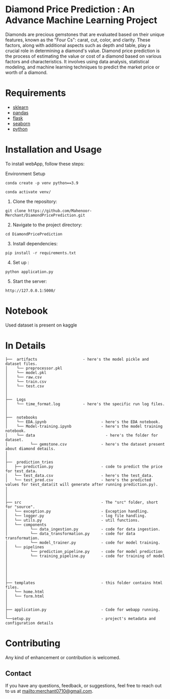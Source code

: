 # Diamond Price Prediction : An Advance Machine Learning Project

Diamonds are precious gemstones that are evaluated based on their unique features, known as the "Four Cs": carat, cut, color, and clarity. These factors, along with additional aspects such as depth and table, play a crucial role in determining a diamond's value. Diamond price prediction is the process of estimating the value or cost of a diamond based on various factors and characteristics. It involves using data analysis, statistical modeling, and machine learning techniques to predict the market price or worth of a diamond.


# Requirements
- [sklearn](https://scikit-learn.org/stable/)
- [pandas](https://www.w3schools.com/python/pandas/default.asp)
- [flask](https://flask.palletsprojects.com/en/2.3.x/)
- [seaborn](https://seaborn.pydata.org/)
- [python](https://www.python.org/)

# Installation and Usage

To install webApp, follow these steps:

Environment Setup
```
conda create -p venv python==3.9
```
```
conda activate venv/
```

1. Clone the repository:
```
git clone https://github.com/Mahenoor-Merchant/DiamondPricePrediction.git
```

2. Navigate to the project directory:
```
cd DiamondPricePrediction
```
3. Install dependencies:
```
pip install -r requirements.txt
```
4. Set up :
```
python application.py
```
5. Start the server:
```
http://127.0.0.1:5000/
```

# Notebook
Used dataset is present on kaggle 

# In Details
```
├──  artifacts                    - here's the model pickle and dataset files.
│    └── preprocessor.pkl  
│    └── model.pkl
│    └── raw.csv
│    └── train.csv
│    └── test.csv
│
│
├──  Logs  
│    └── time_format.log          - here's the specific run log files.
│ 
│
├──  notebooks  
│    └── EDA.ipynb                        - here's the EDA notebook.
│    └── Model-training.ipynb             - here's the model training notebook.
│    └── data 		                        - here's the folder for dataset.
│          └── gemstone.csv               - here's the dataset present about diamond details.
│
│
├──  prediction_tries
│   ├── prediction.py                     - code to predict the price for test_data.
│   └── test_data.csv                     - here's the test_data.
│   └── test_pred.csv                     - here's the predicted values for test_data(it will generate after running prediction.py).
│
│
│
├── src                                   - The "src" folder, short for "source".
│   └── exception.py                      - Exception handling.
│   └── logger.py                         - log file handling.
│   └── utils.py                          - util functions.
│   └── components
│          └── data_ingestion.py          - code for data ingestion.
│          └── data_transformation.py     - code for data transformation.
│          └── model_trainer.py           - code for model training.
│   └── pipelines
│          └── prediction_pipeline.py     - code for model prediction 
│          └── training_pipeline.py       - code for training of model 
│
│
│
│
│
├── templates                             - this folder contains html files.
│   └── home.html
│   └── form.html
│ 
│ 
├── application.py                        - Code for webapp running.
│					
└──setup.py                               - project's metadata and configuration details
```


# Contributing
Any kind of enhancement or contribution is welcomed.

## Contact
If you have any questions, feedback, or suggestions, feel free to reach out to us at [mailto:merchant0710@gmail.com](mailto:merchant0710@gmail.com).

